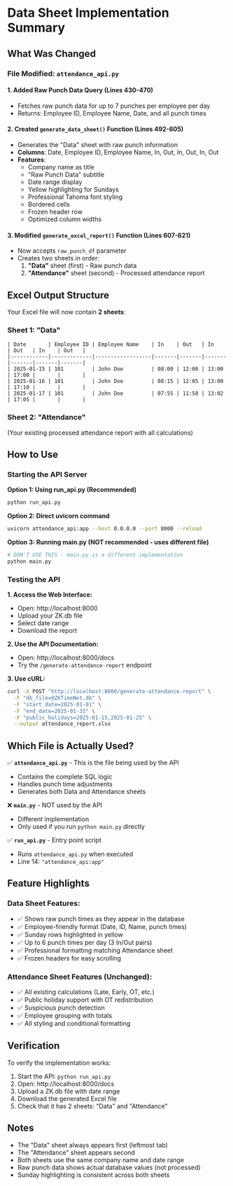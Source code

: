 # Data Sheet Implementation Summary

## What Was Changed

### File Modified: `attendance_api.py`

#### 1. Added Raw Punch Data Query (Lines 430-470)
- Fetches raw punch data for up to 7 punches per employee per day
- Returns: Employee ID, Employee Name, Date, and all punch times

#### 2. Created `generate_data_sheet()` Function (Lines 492-605)
- Generates the "Data" sheet with raw punch information
- **Columns**: Date, Employee ID, Employee Name, In, Out, In, Out, In, Out
- **Features**:
  - Company name as title
  - "Raw Punch Data" subtitle
  - Date range display
  - Yellow highlighting for Sundays
  - Professional Tahoma font styling
  - Bordered cells
  - Frozen header row
  - Optimized column widths

#### 3. Modified `generate_excel_report()` Function (Lines 607-621)
- Now accepts `raw_punch_df` parameter
- Creates two sheets in order:
  1. **"Data"** sheet (first) - Raw punch data
  2. **"Attendance"** sheet (second) - Processed attendance report

## Excel Output Structure

Your Excel file will now contain **2 sheets**:

### Sheet 1: "Data"
```
| Date       | Employee ID | Employee Name    | In    | Out   | In    | Out   | In    | Out   |
|------------|-------------|------------------|-------|-------|-------|-------|-------|-------|
| 2025-01-15 | 101         | John Doe         | 08:00 | 12:00 | 13:00 | 17:00 |       |       |
| 2025-01-16 | 101         | John Doe         | 08:15 | 12:05 | 13:00 | 17:10 |       |       |
| 2025-01-17 | 101         | John Doe         | 07:55 | 11:58 | 13:02 | 17:05 |       |       |
```

### Sheet 2: "Attendance"
(Your existing processed attendance report with all calculations)

## How to Use

### Starting the API Server

**Option 1: Using run_api.py (Recommended)**
```bash
python run_api.py
```

**Option 2: Direct uvicorn command**
```bash
uvicorn attendance_api:app --host 0.0.0.0 --port 8000 --reload
```

**Option 3: Running main.py (NOT recommended - uses different file)**
```bash
# DON'T USE THIS - main.py is a different implementation
python main.py
```

### Testing the API

**1. Access the Web Interface:**
- Open: http://localhost:8000
- Upload your ZK.db file
- Select date range
- Download the report

**2. Use the API Documentation:**
- Open: http://localhost:8000/docs
- Try the `/generate-attendance-report` endpoint

**3. Use cURL:**
```bash
curl -X POST "http://localhost:8000/generate-attendance-report" \
  -F "db_file=@ZKTimeNet.db" \
  -F "start_date=2025-01-01" \
  -F "end_date=2025-01-31" \
  -F "public_holidays=2025-01-15,2025-01-25" \
  --output attendance_report.xlsx
```

## Which File is Actually Used?

✅ **`attendance_api.py`** - This is the file being used by the API
- Contains the complete SQL logic
- Handles punch time adjustments
- Generates both Data and Attendance sheets

❌ **`main.py`** - NOT used by the API
- Different implementation
- Only used if you run `python main.py` directly

✅ **`run_api.py`** - Entry point script
- Runs `attendance_api.py` when executed
- Line 14: `"attendance_api:app"`

## Feature Highlights

### Data Sheet Features:
- ✅ Shows raw punch times as they appear in the database
- ✅ Employee-friendly format (Date, ID, Name, punch times)
- ✅ Sunday rows highlighted in yellow
- ✅ Up to 6 punch times per day (3 In/Out pairs)
- ✅ Professional formatting matching Attendance sheet
- ✅ Frozen headers for easy scrolling

### Attendance Sheet Features (Unchanged):
- ✅ All existing calculations (Late, Early, OT, etc.)
- ✅ Public holiday support with OT redistribution
- ✅ Suspicious punch detection
- ✅ Employee grouping with totals
- ✅ All styling and conditional formatting

## Verification

To verify the implementation works:

1. Start the API: `python run_api.py`
2. Open: http://localhost:8000/docs
3. Upload a ZK.db file with date range
4. Download the generated Excel file
5. Check that it has 2 sheets: "Data" and "Attendance"

## Notes

- The "Data" sheet always appears first (leftmost tab)
- The "Attendance" sheet appears second
- Both sheets use the same company name and date range
- Raw punch data shows actual database values (not processed)
- Sunday highlighting is consistent across both sheets

